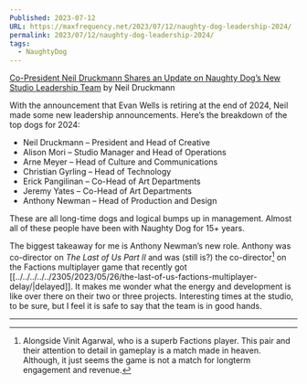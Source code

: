 ```yaml
---
Published: 2023-07-12
URL: https://maxfrequency.net/2023/07/12/naughty-dog-leadership-2024/
permalink: 2023/07/12/naughty-dog-leadership-2024/
tags:
  - NaughtyDog
---
```

[Co-President Neil Druckmann Shares an Update on Naughty Dog’s New Studio Leadership Team](https://www.naughtydog.com/blog/neil_druckmann_naughty_dog_studio_leadership_team) by Neil Druckmann

With the announcement that Evan Wells is retiring at the end of 2024, Neil made some new leadership announcements. Here’s the breakdown of the top dogs for 2024:

- Neil Druckmann – President and Head of Creative
- Alison Mori – Studio Manager and Head of Operations
- Arne Meyer – Head of Culture and Communications
- Christian Gyrling – Head of Technology
- Erick Pangilinan – Co-Head of Art Departments
- Jeremy Yates – Co-Head of Art Departments
- Anthony Newman – Head of Production and Design

These are all long-time dogs and logical bumps up in management. Almost all of these people have been with Naughty Dog for 15+ years.

The biggest takeaway for me is Anthony Newman’s new role. Anthony was co-director on *The Last of Us Part II* and was (still is?) the co-director[^1] on the Factions multiplayer game that recently got [[../../../../../2305/2023/05/26/the-last-of-us-factions-multiplayer-delay/|delayed]]. It makes me wonder what the energy and development is like over there on their two or three projects. Interesting times at the studio, to be sure, but I feel it is safe to say that the team is in good hands.

---
[^1]: Alongside Vinit Agarwal, who is a superb Factions player. This pair and their attention to detail in gameplay is a match made in heaven. Although, it just seems the game is not a match for longterm engagement and revenue.
